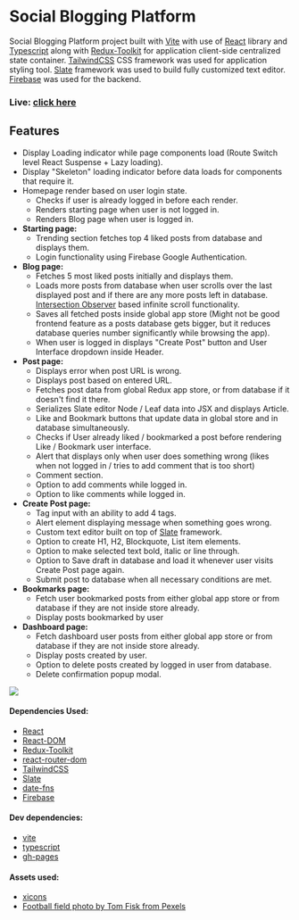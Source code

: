 

# Social Blogging Platform

Social Blogging Platform project built with [Vite](https://vitejs.dev/) with use of [React](https://github.com/facebook/react) library and [Typescript](https://www.typescriptlang.org/) along with [Redux-Toolkit](https://redux-toolkit.js.org/) for application client-side centralized state container. [TailwindCSS](https://tailwindcss.com/) CSS framework was used for application styling tool. [Slate](https://docs.slatejs.org/) framework was used to build fully customized text editor. [Firebase](https://firebase.google.com/) was used for the backend.

### Live: [click here](https://husky93.github.io/social-blogging-platform/)

## Features
- Display Loading indicator while page components load (Route Switch level React Suspense + Lazy loading).
- Display "Skeleton" loading indicator before data loads for components that require it.
- Homepage render based on user login state.
  - Checks if user is already logged in before each render.
  - Renders starting page when user is not logged in.
  - Renders Blog page when user is logged in.
- **Starting page:**
  - Trending section fetches top 4 liked posts from database and displays them.
  - Login functionality using Firebase Google Authentication.
- **Blog page:**
  - Fetches 5 most liked posts initially and displays them.
  - Loads more posts from database when user scrolls over the last displayed post and if there are any more posts left in database. [Intersection Observer](https://developer.mozilla.org/en-US/docs/Web/API/Intersection_Observer_API) based infinite scroll functionality.
  - Saves all fetched posts inside global app store (Might not be good frontend feature as a posts database gets bigger, but it reduces database queries number significantly while browsing the app).
  - When user is logged in displays "Create Post" button and User Interface dropdown inside Header.
- **Post page:**
  - Displays error when post URL is wrong.
  - Displays post based on entered URL.
  - Fetches post data from global Redux app store, or from database if it doesn't find it there.
  - Serializes Slate editor Node / Leaf data into JSX and displays Article.
  - Like and Bookmark buttons that update data in global store and in database simultaneously.
  - Checks if User already liked / bookmarked a post before rendering Like / Bookmark user interface.
  - Alert that displays only when user does something wrong (likes when not logged in / tries to add comment that is too short)
  - Comment section.
  - Option to add comments while logged in.
  - Option to like comments while logged in.
- **Create Post page:**
  - Tag input with an ability to add 4 tags.
  - Alert element displaying message when something goes wrong.
  - Custom text editor built on top of [Slate](https://docs.slatejs.org/) framework.
  - Option to create H1, H2, Blockquote, List item elements.
  - Option to make selected text bold, italic or line through.
  - Option to Save draft in database and load it whenever user visits Create Post page again.
  - Submit post to database when all necessary conditions are met.
- **Bookmarks page:**
  - Fetch user bookmarked posts from either global app store or from database if they are not inside store already.
  - Display posts bookmarked by user
- **Dashboard page:**
  - Fetch dashboard user posts from either global app store or from database if they are not inside store already.
  - Display posts created by user.
  - Option to delete posts created by logged in user from database.
  - Delete confirmation popup modal.

 
<img src="https://github.com/husky93/social-blogging-platform/blob/main/website.jpg?raw=true"/>

#### Dependencies Used:
- [React](https://github.com/facebook/react)
- [React-DOM](https://github.com/facebook/react/tree/main/packages/react-dom)
- [Redux-Toolkit](https://redux-toolkit.js.org/)
- [react-router-dom](https://github.com/remix-run/react-router)
- [TailwindCSS](https://tailwindcss.com/) 
- [Slate](https://docs.slatejs.org/)
- [date-fns](https://date-fns.org/v2.29.1/docs/format)
- [Firebase](https://firebase.google.com/)

#### Dev dependencies:
- [vite](https://github.com/facebook/create-react-app)
- [typescript](https://www.typescriptlang.org/)
- [gh-pages](https://www.npmjs.com/package/gh-pages)

#### Assets used:
- [xicons](https://www.xicons.org/#/)
- [Football field photo by Tom Fisk from Pexels](https://www.pexels.com/photo/bird-s-eye-view-of-a-soccer-field-3441727/) 


